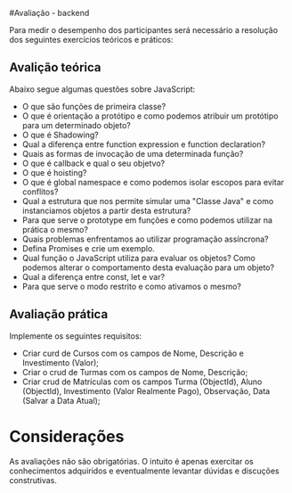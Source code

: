 #Avaliação - backend

Para medir o desempenho dos participantes será necessário a resolução dos seguintes exercícios teóricos e práticos:

## Avalição teórica

Abaixo segue algumas questões sobre JavaScript:
- O que são funções de primeira classe?
- O que é orientação a protótipo e como podemos atribuir um protótipo para um determinado objeto?
- O que é Shadowing?
- Qual a diferença entre function expression e function declaration?
- Quais as formas de invocação de uma determinada função?
- O que é callback e qual o seu objetvo?
- O que é hoisting?
- O que é global namespace e como podemos isolar escopos para evitar conflitos?
- Qual a estrutura que nos permite simular uma "Classe Java" e como instanciamos objetos a partir desta estrutura?
- Para que serve o prototype em funções e como podemos utilizar na prática o mesmo?
- Quais problemas enfrentamos ao utilizar programação assíncrona?
- Defina Promises e crie um exemplo.
- Qual função o JavaScript utiliza para evaluar os objetos? Como podemos alterar o comportamento desta evaluação para um objeto?
- Qual a diferença entre const, let e var?
- Para que serve o modo restrito e como ativamos o mesmo?


## Avaliação prática

Implemente os seguintes requisitos:
- Criar curd de Cursos com os campos de Nome, Descrição e Investimento (Valor);
- Criar o crud de Turmas com os campos de Nome, Descrição;
- Criar crud de Matrículas com os campos Turma (ObjectId), Aluno (ObjectId), Investimento (Valor Realmente Pago), Observação, Data (Salvar a Data Atual);

# Considerações

As avaliações não são obrigatórias. O intuito é apenas exercitar os conhecimentos adquiridos e eventualmente levantar dúvidas e discuções construtivas.
